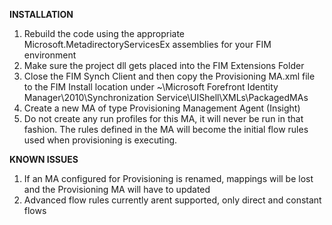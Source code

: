 **INSTALLATION**
1. Rebuild the code using the appropriate Microsoft.MetadirectoryServicesEx assemblies for your FIM environment
2. Make sure the project dll gets placed into the FIM Extensions Folder
3. Close the FIM Synch Client and then copy the Provisioning MA.xml file to the FIM Install location under 
   ~\Microsoft Forefront Identity Manager\2010\Synchronization Service\UIShell\XMLs\PackagedMAs
4. Create a new MA of type Provisioning Management Agent (Insight)
5. Do not create any run profiles for this MA, it will never be run in that fashion.  The rules defined in the MA
   will become the initial flow rules used when provisioning is executing.


**KNOWN ISSUES**
1. If an MA configured for Provisioning is renamed, mappings will be lost and the Provisioning MA will have to updated
2. Advanced flow rules currently arent supported, only direct and constant flows